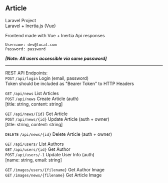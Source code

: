 ## Article

Laravel Project  
Laravel + Inertia.js (Vue)  

Frontend made with Vue + Inertia Api responses

```
Username: dev@local.com
Password: password
```
***[Note: All users accessible via same password]***

----

REST API Endpoints:  
`POST` `/api/login`  Login  (email, password)  
Token should be included as "Bearer Token" to HTTP Headers

`GET` `/api/news`  List  Articles  
`POST` `/api/news`  Create  Article (auth)  
[title: string, content: string]  

`GET` `/api/news/{id}`   Get  Article  
`POST` `/api/news/{id}`   Update  Article (auth + owner)  
[title: string, content: string]

`DELETE` `/api/news/{id}`   Delete  Article (auth + owner)  

`GET` `/api/users/`   List Authors  
`GET` `/api/users/{id}`   Get  Author  
`POST` `/api/users/-1`   Update User Info (auth)  
[name: string, email: string]  

`GET` `/images/users/{filename}`   Get Author Image  
`GET` `/images/news/{filename}`   Get Article Image  
